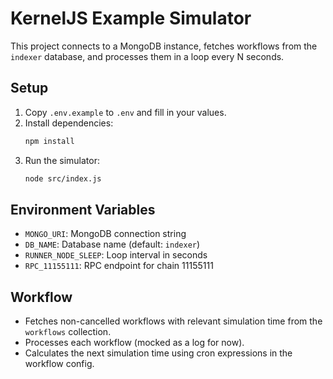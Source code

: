 # KernelJS Example Simulator

This project connects to a MongoDB instance, fetches workflows from the `indexer` database, and processes them in a loop every N seconds.

## Setup

1. Copy `.env.example` to `.env` and fill in your values.
2. Install dependencies:
   ```bash
   npm install
   ```
3. Run the simulator:
   ```bash
   node src/index.js
   ```

## Environment Variables
- `MONGO_URI`: MongoDB connection string
- `DB_NAME`: Database name (default: `indexer`)
- `RUNNER_NODE_SLEEP`: Loop interval in seconds
- `RPC_11155111`: RPC endpoint for chain 11155111

## Workflow
- Fetches non-cancelled workflows with relevant simulation time from the `workflows` collection.
- Processes each workflow (mocked as a log for now).
- Calculates the next simulation time using cron expressions in the workflow config. 